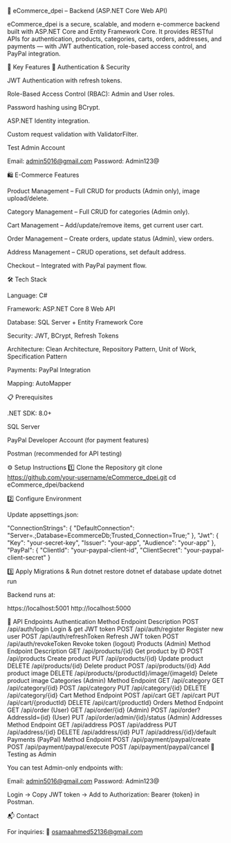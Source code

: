 🛒 eCommerce_dpei – Backend (ASP.NET Core Web API)

eCommerce_dpei is a secure, scalable, and modern e-commerce backend built with ASP.NET Core and Entity Framework Core.
It provides RESTful APIs for authentication, products, categories, carts, orders, addresses, and payments — with JWT authentication, role-based access control, and PayPal integration.

🚀 Key Features
🔐 Authentication & Security

JWT Authentication with refresh tokens.

Role-Based Access Control (RBAC): Admin and User roles.

Password hashing using BCrypt.

ASP.NET Identity integration.

Custom request validation with ValidatorFilter.

Test Admin Account

Email: admin5016@gmail.com
Password: Admin123@

🛍️ E-Commerce Features

Product Management – Full CRUD for products (Admin only), image upload/delete.

Category Management – Full CRUD for categories (Admin only).

Cart Management – Add/update/remove items, get current user cart.

Order Management – Create orders, update status (Admin), view orders.

Address Management – CRUD operations, set default address.

Checkout – Integrated with PayPal payment flow.

🛠️ Tech Stack

Language: C#

Framework: ASP.NET Core 8 Web API

Database: SQL Server + Entity Framework Core

Security: JWT, BCrypt, Refresh Tokens

Architecture: Clean Architecture, Repository Pattern, Unit of Work, Specification Pattern

Payments: PayPal Integration

Mapping: AutoMapper

📋 Prerequisites

.NET SDK: 8.0+

SQL Server

PayPal Developer Account (for payment features)

Postman (recommended for API testing)

⚙️ Setup Instructions
1️⃣ Clone the Repository
git clone https://github.com/your-username/eCommerce_dpei.git
cd eCommerce_dpei/backend

2️⃣ Configure Environment

Update appsettings.json:

"ConnectionStrings": {
  "DefaultConnection": "Server=.;Database=EcommerceDb;Trusted_Connection=True;"
},
"Jwt": {
  "Key": "your-secret-key",
  "Issuer": "your-app",
  "Audience": "your-app"
},
"PayPal": {
  "ClientId": "your-paypal-client-id",
  "ClientSecret": "your-paypal-client-secret"
}

3️⃣ Apply Migrations & Run
dotnet restore
dotnet ef database update
dotnet run


Backend runs at:

https://localhost:5001
http://localhost:5000

📡 API Endpoints
Authentication
Method	Endpoint	Description
POST	/api/auth/login	Login & get JWT token
POST	/api/auth/register	Register new user
POST	/api/auth/refreshToken	Refresh JWT token
POST	/api/auth/revokeToken	Revoke token (logout)
Products (Admin)
Method	Endpoint	Description
GET	/api/products/{id}	Get product by ID
POST	/api/products	Create product
PUT	/api/products/{id}	Update product
DELETE	/api/products/{id}	Delete product
POST	/api/products/{id}	Add product image
DELETE	/api/products/{productId}/image/{imageId}	Delete product image
Categories (Admin)
Method	Endpoint
GET	/api/category
GET	/api/category/{id}
POST	/api/category
PUT	/api/category/{id}
DELETE	/api/category/{id}
Cart
Method	Endpoint
POST	/api/cart
GET	/api/cart
PUT	/api/cart/{productId}
DELETE	/api/cart/{productId}
Orders
Method	Endpoint
GET	/api/order (User)
GET	/api/order/{id} (Admin)
POST	/api/order?AddressId={id} (User)
PUT	/api/order/admin/{id}/status (Admin)
Addresses
Method	Endpoint
GET	/api/address
POST	/api/address
PUT	/api/address/{id}
DELETE	/api/address/{id}
PUT	/api/address/{id}/default
Payments (PayPal)
Method	Endpoint
POST	/api/payment/paypal/create
POST	/api/payment/paypal/execute
POST	/api/payment/paypal/cancel
🔐 Testing as Admin

You can test Admin-only endpoints with:

Email: admin5016@gmail.com
Password: Admin123@


Login → Copy JWT token → Add to Authorization: Bearer {token} in Postman.

📬 Contact

For inquiries:
📧 osamaahmed52136@gmail.com